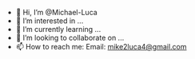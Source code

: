 - 👋 Hi, I’m @Michael-Luca
- 👀 I’m interested in ...
- 🌱 I’m currently learning ...
- 💞️ I’m looking to collaborate on ...
- 📫 How to reach me: Email: mike2luca4@gmail.com

<!---
Michael-Luca/Michael-Luca is a ✨ special ✨ repository because its `README.md` (this file) appears on your GitHub profile.
You can click the Preview link to take a look at your changes.
--->
